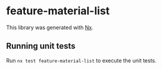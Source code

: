 # feature-material-list

This library was generated with [Nx](https://nx.dev).

## Running unit tests

Run `nx test feature-material-list` to execute the unit tests.
